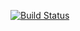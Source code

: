 [![Build Status](https://travis-ci.org/alan-nascimento/react-clean-architecture.svg?branch=master)](https://travis-ci.org/alan-nascimento/react-clean-architecture)
